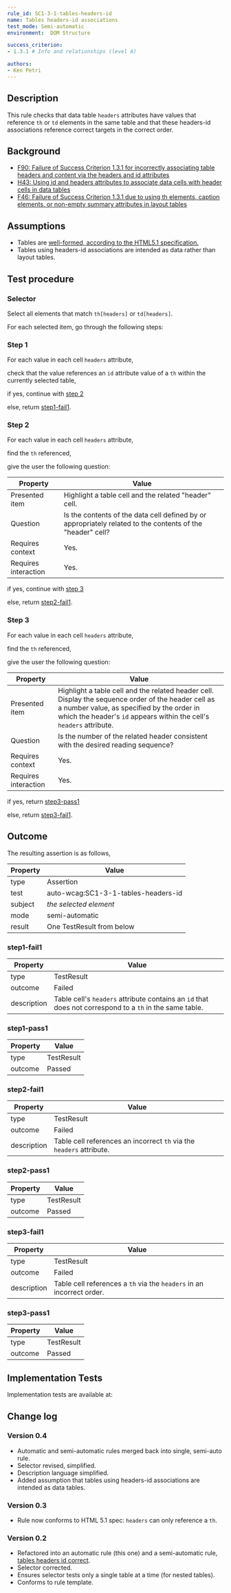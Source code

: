 ```yaml
---
rule_id: SC1-3-1-tables-headers-id
name: Tables headers-id associations 
test_mode: Semi-automatic
environment:  DOM Structure

success_criterion:
- 1.3.1 # Info and relationships (level A)

authors:
- Ken Petri
---
```


## Description

This rule checks that data table `headers` attributes have values that reference `th` or `td` elements in the same table and that these headers-id associations reference correct targets in the correct order.

## Background

- [F90: Failure of Success Criterion 1.3.1 for incorrectly associating table headers and content via the headers and id attributes](https://www.w3.org/TR/WCAG20-TECHS/F90.html)
- [H43: Using id and headers attributes to associate data cells with header cells in data tables](https://www.w3.org/TR/WCAG20-TECHS/H43.html)
- [F46: Failure of Success Criterion 1.3.1 due to using th elements, caption elements, or non-empty summary attributes in layout tables](https://www.w3.org/TR/WCAG20-TECHS/F46.html)

## Assumptions

- Tables are [well-formed, according to the HTML5.1 specification.](https://www.w3.org/TR/html51/tabular-data.html#forming-a-table)
- Tables using headers-id associations are intended as data rather than layout tables.

## Test procedure

### Selector

Select all elements that match `th[headers]` or `td[headers]`.

For each selected item, go through the following steps:

### Step 1

For each value in each cell `headers` attribute,

check that the value references an `id` attribute value of a `th` within the currently selected table,

if yes, continue with [step 2](#step-2)

else, return [step1-fail1](#step1-fail1).

### Step 2

For each value in each cell `headers` attribute,

find the `th` referenced,

give the user the following question:

| Property             | Value
|----------------------|---------
| Presented item       | Highlight a table cell and the related "header" cell.
| Question             | Is the contents of the data cell defined by or appropriately related to the contents of the "header" cell?
| Requires context     | Yes.
| Requires interaction | Yes.

if yes, continue with [step 3](#step-3)

else, return [step2-fail1](#step2-fail1).

### Step 3

For each value in each cell `headers` attribute,

find the `th` referenced,

give the user the following question:

| Property             | Value
|----------------------|---------
| Presented item       | Highlight a table cell and the related header cell. Display the sequence order of the header cell as a number value, as specified by the order in which the header's `id` appears within the cell's `headers` attribute.
| Question             | Is the number of the related header consistent with the desired reading sequence?
| Requires context     | Yes.
| Requires interaction | Yes.

if yes, return [step3-pass1](#step3-pass1)

else, return [step3-fail1](#step3-fail1).

## Outcome

The resulting assertion is as follows,

| Property | Value
|----------|----------
| type     | Assertion
| test     | auto-wcag:SC1-3-1-tables-headers-id
| subject  | *the selected element*
| mode     | semi-automatic
| result   | One TestResult from below

### step1-fail1

| Property    | Value
|-------------|----------
| type        | TestResult
| outcome     | Failed
| description | Table cell's `headers` attribute contains an `id` that does not correspond to a `th` in the same table.

### step1-pass1

| Property | Value
|----------|----------
| type     | TestResult
| outcome  | Passed

### step2-fail1

| Property    | Value
|-------------|----------
| type        | TestResult
| outcome     | Failed
| description | Table cell references an incorrect `th` via the `headers` attribute.

### step2-pass1

| Property | Value
|----------|----------
| type     | TestResult
| outcome  | Passed

### step3-fail1

| Property    | Value
|-------------|----------
| type        | TestResult
| outcome     | Failed
| description | Table cell references a `th` via the `headers` in an incorrect order.

### step3-pass1

| Property | Value
|----------|----------
| type     | TestResult
| outcome  | Passed

## Implementation Tests

Implementation tests are available at: <placeholder>

## Change log

### Version 0.4
- Automatic and semi-automatic rules merged back into single, semi-auto rule.
- Selector revised, simplified.
- Description language simplified.
- Added assumption that tables using headers-id associations are intended as data tables.

### Version 0.3
- Rule now conforms to HTML 5.1 spec: `headers` can only reference a `th`.

### Version 0.2
- Refactored into an automatic rule (this one) and a semi-automatic rule, [tables headers id correct](auto-wcag:SC1-3-1-tables-headers-id-correct).
- Selector corrected.
- Ensures selector tests only a single table at a time (for nested tables).
- Conforms to rule template.
